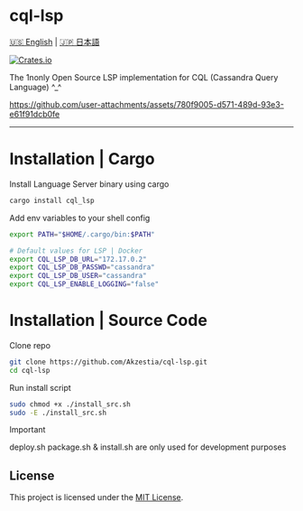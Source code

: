 # cql-lsp

[🇺🇸 English](README.md) | [🇯🇵 日本語](README_jap.md)

[![Crates.io](https://img.shields.io/crates/v/cql_lsp.svg)](https://crates.io/crates/cql_lsp)

The 1nonly Open Source LSP implementation for CQL (Cassandra Query Language) ^_^

https://github.com/user-attachments/assets/780f9005-d571-489d-93e3-e61f91dcb0fe

---------------------------------------------------------

# Installation | Cargo 

Install Language Server binary using cargo
```sh
cargo install cql_lsp
```

Add env variables to your shell config

```sh
export PATH="$HOME/.cargo/bin:$PATH"

# Default values for LSP | Docker
export CQL_LSP_DB_URL="172.17.0.2"
export CQL_LSP_DB_PASSWD="cassandra"
export CQL_LSP_DB_USER="cassandra"
export CQL_LSP_ENABLE_LOGGING="false"
```

# Installation | Source Code

Clone repo
```sh
git clone https://github.com/Akzestia/cql-lsp.git                                                    
cd cql-lsp
```

Run install script
```sh
sudo chmod +x ./install_src.sh
sudo -E ./install_src.sh
```

> [!IMPORTANT]  
> deploy.sh package.sh & install.sh are only used for development purposes

## License

This project is licensed under the [MIT License](LICENSE).
